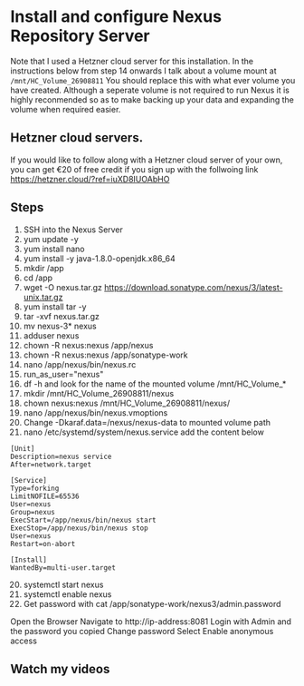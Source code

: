 # Install and configure Nexus Repository Server

Note that I used a Hetzner cloud server for this installation. In the instructions below from step 14 onwards I talk about a volume mount at `/mnt/HC_Volume_26908811` You should replace this with what ever volume you have created. Although a seperate volume is not required to run Nexus it is highly reconmended so as to make backing up your data and expanding the volume when required easier.

## Hetzner cloud servers.
If you would like to follow along with a Hetzner cloud server of your own, you can get €20 of free credit if you sign up with the follwoing link https://hetzner.cloud/?ref=iuXD8IUOAbHO

## Steps

1. SSH into the Nexus Server
2. yum update -y
3. yum install nano
4. yum install -y java-1.8.0-openjdk.x86_64
4. mkdir /app
5. cd /app
6. wget -O nexus.tar.gz https://download.sonatype.com/nexus/3/latest-unix.tar.gz
6. yum install tar -y
7. tar -xvf nexus.tar.gz
8. mv nexus-3* nexus
9. adduser nexus
10. chown -R nexus:nexus /app/nexus 
11.	chown -R nexus:nexus /app/sonatype-work
12.	nano /app/nexus/bin/nexus.rc
13.	run_as_user="nexus"
14.	df -h and look for the name of the mounted volume /mnt/HC_Volume_*
15.	mkdir /mnt/HC_Volume_26908811/nexus
16.	chown nexus:nexus /mnt/HC_Volume_26908811/nexus/
17.	nano /app/nexus/bin/nexus.vmoptions
18.	Change -Dkaraf.data=/nexus/nexus-data to mounted volume path
19.	nano /etc/systemd/system/nexus.service add the content below

```
[Unit]
Description=nexus service
After=network.target

[Service]
Type=forking
LimitNOFILE=65536
User=nexus
Group=nexus
ExecStart=/app/nexus/bin/nexus start
ExecStop=/app/nexus/bin/nexus stop
User=nexus
Restart=on-abort

[Install]
WantedBy=multi-user.target
```
20.	systemctl start nexus
21.	systemctl enable nexus
22.	Get password with cat /app/sonatype-work/nexus3/admin.password

Open the Browser
Navigate to http://ip-address:8081
Login with Admin and the password you copied
Change password
Select Enable anonymous access

## Watch my videos


